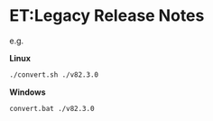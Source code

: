 # ET:Legacy Release Notes
e.g.

**Linux**
```bash
./convert.sh ./v82.3.0
```

**Windows**
```batch
convert.bat ./v82.3.0
```
